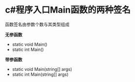 # c#程序入口Main函数的两种签名
函数签名由参数个数与其类型组成

**无参函数**
* static void Main()
* static int Main()

**带参函数**
* static void Main(string[] args)
* static int Main(string[] args)

